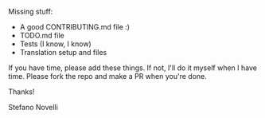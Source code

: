 Missing stuff:
- A good CONTRIBUTING.md file :)
- TODO.md file
- Tests (I know, I know)
- Translation setup and files

If you have time, please add these things. If not, I'll do it myself when I have time.
Please fork the repo and make a PR when you're done.

Thanks!

Stefano Novelli